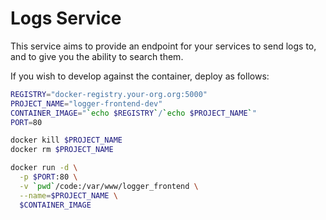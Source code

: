 # Logs Service

This service aims to provide an endpoint for your services to send logs to, and to give you the ability to search them.


If you wish to develop against the container, deploy as follows:

```bash
REGISTRY="docker-registry.your-org.org:5000"
PROJECT_NAME="logger-frontend-dev"
CONTAINER_IMAGE="`echo $REGISTRY`/`echo $PROJECT_NAME`"
PORT=80

docker kill $PROJECT_NAME
docker rm $PROJECT_NAME

docker run -d \
  -p $PORT:80 \
  -v `pwd`/code:/var/www/logger_frontend \
  --name=$PROJECT_NAME \
  $CONTAINER_IMAGE
```
